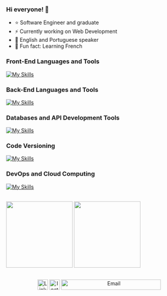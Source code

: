 ### Hi everyone! 👋

- ⭐ Software Engineer and graduate
- ⚡ Currently working on Web Development
- 🔔 English and Portuguese speaker
- 🧐 Fun fact: Learning French

### **Front-End Languages and Tools**
[![My Skills](https://skillicons.dev/icons?i=js,html,css,react,next,vite,tailwind,cypress,figma)](https://skillicons.dev)

### **Back-End Languages and Tools**
[![My Skills](https://skillicons.dev/icons?i=py,django,flask,selenium,debian,ubuntu, )](https://skillicons.dev)

### **Databases and API Development Tools**
[![My Skills](https://skillicons.dev/icons?i=mysql,postgres,mongodb,fastapi,postman&perline=3)](https://skillicons.dev)

### **Code Versioning**
[![My Skills](https://skillicons.dev/icons?i=git,github)](https://skillicons.dev)

### **DevOps and Cloud Computing**
[![My Skills](https://skillicons.dev/icons?i=docker,kubernetes,gcp)](https://skillicons.dev)

<br>

<div>
  <img height="180em" src="https://github-readme-stats.vercel.app/api?username=SamuelAMT&show_icons=true&theme=tokyonight&include_all_commits=true&count_private=true"/>
  <img height="180em" src="https://github-readme-stats.vercel.app/api/top-langs/?username=SamuelAMT&layout=compact&langs_count=16&theme=tokyonight"/>
</div>
  
 ##
  
<div align="center">
  <a href="https://www.linkedin.com/in/samuel-miranda-software-py/" target="_blank">
    <img src="https://img.shields.io/badge/LinkedIn-0077B5?style=for-the-badge&logo=linkedin&logoColor=white" height="28" alt="LinkedIn"></a>
  
  <a href="mailto:samuelmirandasamt@gmail.com?subject=Subject%20Here" target="_blank">
    <img src="https://img.shields.io/badge/Instagram-E4405F?style=for-the-badge&logo=instagram&logoColor=white" height="28" alt="Instagram"></a>
  
  <a href="https://www.instagram.com/samuelmirandamg" target="_blank">
    <img src="https://img.shields.io/badge/-samuelmirandasamt@gmail.com-6633cc?style=flat-square&logo=Gmail&logoColor=white" height="28" width="270" alt="Email"></a>
</div>
